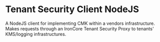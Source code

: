 # Tenant Security Client NodeJS

A NodeJS client for implementing CMK within a vendors infrastructure. Makes requests through an IronCore Tenant Security Proxy to tenants' KMS/logging infrastructures.
